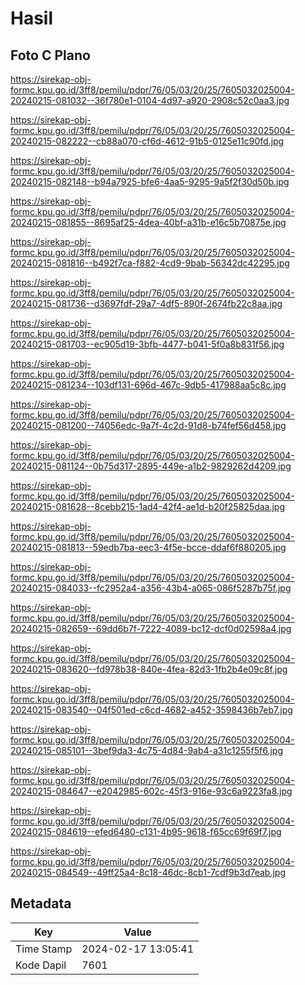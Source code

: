 # Hasil

## Foto C Plano

https://sirekap-obj-formc.kpu.go.id/3ff8/pemilu/pdpr/76/05/03/20/25/7605032025004-20240215-081032--36f780e1-0104-4d97-a920-2908c52c0aa3.jpg

https://sirekap-obj-formc.kpu.go.id/3ff8/pemilu/pdpr/76/05/03/20/25/7605032025004-20240215-082222--cb88a070-cf6d-4612-91b5-0125e11c90fd.jpg

https://sirekap-obj-formc.kpu.go.id/3ff8/pemilu/pdpr/76/05/03/20/25/7605032025004-20240215-082148--b94a7925-bfe6-4aa5-9295-9a5f2f30d50b.jpg

https://sirekap-obj-formc.kpu.go.id/3ff8/pemilu/pdpr/76/05/03/20/25/7605032025004-20240215-081855--8695af25-4dea-40bf-a31b-e16c5b70875e.jpg

https://sirekap-obj-formc.kpu.go.id/3ff8/pemilu/pdpr/76/05/03/20/25/7605032025004-20240215-081816--b492f7ca-f882-4cd9-9bab-56342dc42295.jpg

https://sirekap-obj-formc.kpu.go.id/3ff8/pemilu/pdpr/76/05/03/20/25/7605032025004-20240215-081736--d3697fdf-29a7-4df5-890f-2674fb22c8aa.jpg

https://sirekap-obj-formc.kpu.go.id/3ff8/pemilu/pdpr/76/05/03/20/25/7605032025004-20240215-081703--ec905d19-3bfb-4477-b041-5f0a8b831f56.jpg

https://sirekap-obj-formc.kpu.go.id/3ff8/pemilu/pdpr/76/05/03/20/25/7605032025004-20240215-081234--103df131-696d-467c-9db5-417988aa5c8c.jpg

https://sirekap-obj-formc.kpu.go.id/3ff8/pemilu/pdpr/76/05/03/20/25/7605032025004-20240215-081200--74056edc-9a7f-4c2d-91d8-b74fef56d458.jpg

https://sirekap-obj-formc.kpu.go.id/3ff8/pemilu/pdpr/76/05/03/20/25/7605032025004-20240215-081124--0b75d317-2895-449e-a1b2-9829262d4209.jpg

https://sirekap-obj-formc.kpu.go.id/3ff8/pemilu/pdpr/76/05/03/20/25/7605032025004-20240215-081628--8cebb215-1ad4-42f4-ae1d-b20f25825daa.jpg

https://sirekap-obj-formc.kpu.go.id/3ff8/pemilu/pdpr/76/05/03/20/25/7605032025004-20240215-081813--59edb7ba-eec3-4f5e-bcce-ddaf6f880205.jpg

https://sirekap-obj-formc.kpu.go.id/3ff8/pemilu/pdpr/76/05/03/20/25/7605032025004-20240215-084033--fc2952a4-a356-43b4-a065-086f5287b75f.jpg

https://sirekap-obj-formc.kpu.go.id/3ff8/pemilu/pdpr/76/05/03/20/25/7605032025004-20240215-082659--69dd6b7f-7222-4089-bc12-dcf0d02598a4.jpg

https://sirekap-obj-formc.kpu.go.id/3ff8/pemilu/pdpr/76/05/03/20/25/7605032025004-20240215-083620--fd978b38-840e-4fea-82d3-1fb2b4e09c8f.jpg

https://sirekap-obj-formc.kpu.go.id/3ff8/pemilu/pdpr/76/05/03/20/25/7605032025004-20240215-083540--04f501ed-c6cd-4682-a452-3598436b7eb7.jpg

https://sirekap-obj-formc.kpu.go.id/3ff8/pemilu/pdpr/76/05/03/20/25/7605032025004-20240215-085101--3bef9da3-4c75-4d84-9ab4-a31c1255f5f6.jpg

https://sirekap-obj-formc.kpu.go.id/3ff8/pemilu/pdpr/76/05/03/20/25/7605032025004-20240215-084647--e2042985-602c-45f3-916e-93c6a9223fa8.jpg

https://sirekap-obj-formc.kpu.go.id/3ff8/pemilu/pdpr/76/05/03/20/25/7605032025004-20240215-084619--efed6480-c131-4b95-9618-f65cc69f69f7.jpg

https://sirekap-obj-formc.kpu.go.id/3ff8/pemilu/pdpr/76/05/03/20/25/7605032025004-20240215-084549--49ff25a4-8c18-46dc-8cb1-7cdf9b3d7eab.jpg


## Metadata

| Key        | Value               |
| ---------- | ------------------- |
| Time Stamp | 2024-02-17 13:05:41 |
| Kode Dapil | 7601                |



